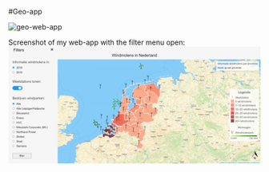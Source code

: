 #Geo-app

![geo-web-app](https://socialify.git.ci/Dishang04/Geo-app/image?description=1&descriptionEditable=A%20school%20project%20in%20which%20we%20learn%20how%20to%20work%20with%20GEO-data%20and%20maps.%0AMy%20product%20has%20the%20theme%20%22Busyness%20of%20Nature%20in%20Amsterdam%22&forks=1&issues=1&language=1&owner=1&pattern=Formal%20Invitation&pulls=1&stargazers=1&theme=Light)

Screenshot of my web-app with the filter menu open:
![alt text](https://raw.githubusercontent.com/Dishang04/Geo-app/main/project%20windmolen/img/ScreenshotWebApp.png)
